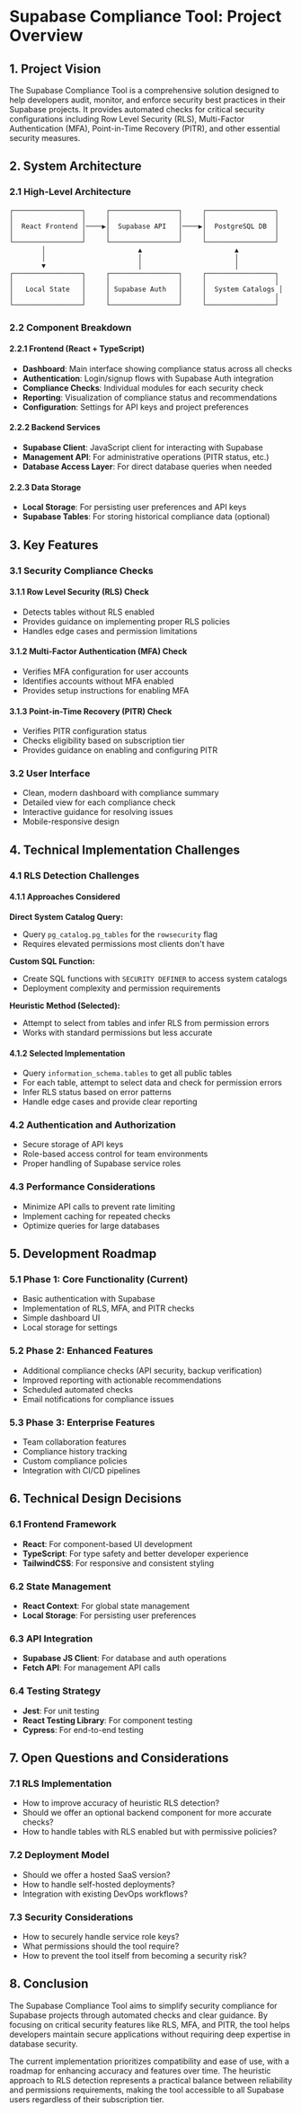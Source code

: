 # Supabase Compliance Tool: Project Overview

## 1. Project Vision

The Supabase Compliance Tool is a comprehensive solution designed to help developers audit, monitor, and enforce security best practices in their Supabase projects. It provides automated checks for critical security configurations including Row Level Security (RLS), Multi-Factor Authentication (MFA), Point-in-Time Recovery (PITR), and other essential security measures.

## 2. System Architecture

### 2.1 High-Level Architecture

```
┌─────────────────┐     ┌─────────────────┐     ┌─────────────────┐
│                 │     │                 │     │                 │
│  React Frontend │────▶│  Supabase API   │────▶│  PostgreSQL DB  │
│                 │     │                 │     │                 │
└─────────────────┘     └─────────────────┘     └─────────────────┘
        │                       ▲                       ▲
        │                       │                       │
        ▼                       │                       │
┌─────────────────┐     ┌─────────────────┐     ┌─────────────────┐
│                 │     │                 │     │                 │
│   Local State   │     │ Supabase Auth   │     │  System Catalogs │
│                 │     │                 │     │                 │
└─────────────────┘     └─────────────────┘     └─────────────────┘
```

### 2.2 Component Breakdown

#### 2.2.1 Frontend (React + TypeScript)
- **Dashboard**: Main interface showing compliance status across all checks
- **Authentication**: Login/signup flows with Supabase Auth integration
- **Compliance Checks**: Individual modules for each security check
- **Reporting**: Visualization of compliance status and recommendations
- **Configuration**: Settings for API keys and project preferences

#### 2.2.2 Backend Services
- **Supabase Client**: JavaScript client for interacting with Supabase
- **Management API**: For administrative operations (PITR status, etc.)
- **Database Access Layer**: For direct database queries when needed

#### 2.2.3 Data Storage
- **Local Storage**: For persisting user preferences and API keys
- **Supabase Tables**: For storing historical compliance data (optional)

## 3. Key Features

### 3.1 Security Compliance Checks

#### 3.1.1 Row Level Security (RLS) Check
- Detects tables without RLS enabled
- Provides guidance on implementing proper RLS policies
- Handles edge cases and permission limitations

#### 3.1.2 Multi-Factor Authentication (MFA) Check
- Verifies MFA configuration for user accounts
- Identifies accounts without MFA enabled
- Provides setup instructions for enabling MFA

#### 3.1.3 Point-in-Time Recovery (PITR) Check
- Verifies PITR configuration status
- Checks eligibility based on subscription tier
- Provides guidance on enabling and configuring PITR

### 3.2 User Interface
- Clean, modern dashboard with compliance summary
- Detailed view for each compliance check
- Interactive guidance for resolving issues
- Mobile-responsive design

## 4. Technical Implementation Challenges

### 4.1 RLS Detection Challenges

#### 4.1.1 Approaches Considered

**Direct System Catalog Query:**
- Query `pg_catalog.pg_tables` for the `rowsecurity` flag
- Requires elevated permissions most clients don't have

**Custom SQL Function:**
- Create SQL functions with `SECURITY DEFINER` to access system catalogs
- Deployment complexity and permission requirements

**Heuristic Method (Selected):**
- Attempt to select from tables and infer RLS from permission errors
- Works with standard permissions but less accurate

#### 4.1.2 Selected Implementation
- Query `information_schema.tables` to get all public tables
- For each table, attempt to select data and check for permission errors
- Infer RLS status based on error patterns
- Handle edge cases and provide clear reporting

### 4.2 Authentication and Authorization
- Secure storage of API keys
- Role-based access control for team environments
- Proper handling of Supabase service roles

### 4.3 Performance Considerations
- Minimize API calls to prevent rate limiting
- Implement caching for repeated checks
- Optimize queries for large databases

## 5. Development Roadmap

### 5.1 Phase 1: Core Functionality (Current)
- Basic authentication with Supabase
- Implementation of RLS, MFA, and PITR checks
- Simple dashboard UI
- Local storage for settings

### 5.2 Phase 2: Enhanced Features
- Additional compliance checks (API security, backup verification)
- Improved reporting with actionable recommendations
- Scheduled automated checks
- Email notifications for compliance issues

### 5.3 Phase 3: Enterprise Features
- Team collaboration features
- Compliance history tracking
- Custom compliance policies
- Integration with CI/CD pipelines

## 6. Technical Design Decisions

### 6.1 Frontend Framework
- **React**: For component-based UI development
- **TypeScript**: For type safety and better developer experience
- **TailwindCSS**: For responsive and consistent styling

### 6.2 State Management
- **React Context**: For global state management
- **Local Storage**: For persisting user preferences

### 6.3 API Integration
- **Supabase JS Client**: For database and auth operations
- **Fetch API**: For management API calls

### 6.4 Testing Strategy
- **Jest**: For unit testing
- **React Testing Library**: For component testing
- **Cypress**: For end-to-end testing

## 7. Open Questions and Considerations

### 7.1 RLS Implementation
- How to improve accuracy of heuristic RLS detection?
- Should we offer an optional backend component for more accurate checks?
- How to handle tables with RLS enabled but with permissive policies?

### 7.2 Deployment Model
- Should we offer a hosted SaaS version?
- How to handle self-hosted deployments?
- Integration with existing DevOps workflows?

### 7.3 Security Considerations
- How to securely handle service role keys?
- What permissions should the tool require?
- How to prevent the tool itself from becoming a security risk?

## 8. Conclusion

The Supabase Compliance Tool aims to simplify security compliance for Supabase projects through automated checks and clear guidance. By focusing on critical security features like RLS, MFA, and PITR, the tool helps developers maintain secure applications without requiring deep expertise in database security.

The current implementation prioritizes compatibility and ease of use, with a roadmap for enhancing accuracy and features over time. The heuristic approach to RLS detection represents a practical balance between reliability and permissions requirements, making the tool accessible to all Supabase users regardless of their subscription tier.
